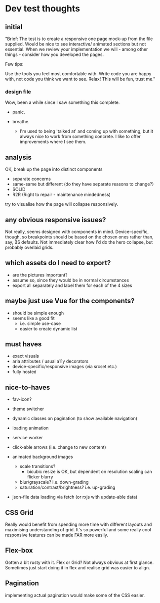 # Dev test thoughts

## initial

"Brief: The test is to create a responsive one page mock-up from the file supplied. Would be nice to see interactive/ animated sections but not essential. When we review your implementation we will - among other things - consider how you developed the pages. 

Few tips:

Use the tools you feel most comfortable with. 
Write code you are happy with, not code you think we want to see.
Relax! This will be fun, trust me."

### design file

Wow, been a while since I saw something this complete.  

- panic.
- breathe.

  - I'm used to being 'talked at' and coming up with something, but it always nice to work from something concrete.  I like to offer improvements where I see them.

## analysis

OK, break up the page into distinct components

- separate concerns
- same-same but different (do they have separate reasons to change?)
- SOLID
- R2R (Right to repair - maintenance mindedness)

try to visualise how the page will collapse responsively.

## any obvious responsive issues?

Not really, seems designed with components in mind.
Device-specific, though, so breakpoints should be based on the chosen ones rather than, say, BS defaults.
Not immediately clear how I'd do the hero collapse, but probably overlaid grids.

## which assets do I need to export?

- are the pictures important?
- assume so, since they would be in normal circumstances
- export all separately and label them for each of the 4 sizes

## maybe just use Vue for the components?

- should be simple enough
- seems like a good fit
  - i.e. simple use-case
  - easier to create dynamic list

## must haves

- exact visuals
- aria attributes / usual a11y decorators
- device-specific/responsive images (via srcset etc.)  
- fully hosted

## nice-to-haves

- fav-icon?
- theme switcher
- dynamic classes on pagination (to show available navigation)
- loading animation
- service worker
- click-able arrows (i.e.  change to new content)
- animated background images

  - scale transitions?
    - bicubic resize is OK, but dependent on resolution scaling can flicker blurry
  - blur/grayscale?  i.e.  down-grading
  - saturation/contrast/brightness?  i.e. up-grading

- json-file data loading via fetch (or rxjs with update-able data)

## CSS Grid

Really would benefit from spending more time with different layouts and maximising understanding of grid.
It's so powerful and some really cool responsive features can be made FAR more easily.

## Flex-box

Gotten a bit rusty with it.  Flex or Grid?  Not always obvious at first glance.  Sometimes just start doing it in flex and realise grid was easier to align.

## Pagination

implementing actual pagination would make some of the CSS easier.
